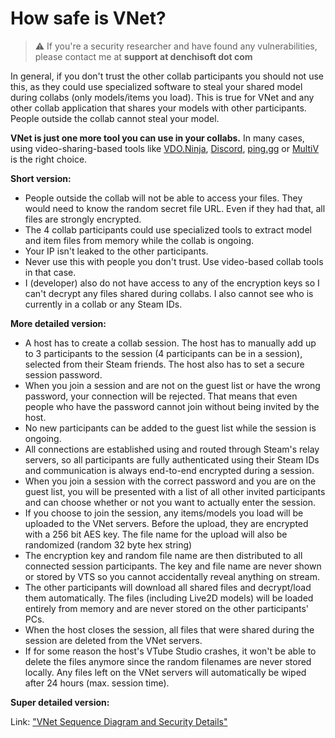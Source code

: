 # How safe is VNet?

> :warning: If you're a security researcher and have found any vulnerabilities, please contact me at **support at denchisoft dot com**

In general, if you don't trust the other collab participants you should not use this, as they could use specialized software to steal your shared model during collabs (only models/items you load). This is true for VNet and any other collab application that shares your models with other participants. People outside the collab cannot steal your model.

**VNet is just one more tool you can use in your collabs.** In many cases, using video-sharing-based tools like [VDO.Ninja](https://vdo.ninja/), [Discord](https://discord.com/), [ping.gg](https://ping.gg/) or [MultiV](https://iv.gg/multiv/login) is the right choice.


**Short version:**
* People outside the collab will not be able to access your files. They would need to know the random secret file URL. Even if they had that, all files are strongly encrypted.
* The 4 collab participants could use specialized tools to extract model and item files from memory while the collab is ongoing.
* Your IP isn't leaked to the other participants.
* Never use this with people you don't trust. Use video-based collab tools in that case.
* I (developer) also do not have access to any of the encryption keys so I can't decrypt any files shared during collabs. I also cannot see who is currently in a collab or any Steam IDs.


**More detailed version:**
* A host has to create a collab session. The host has to manually add up to 3 participants to the session (4 participants can be in a session), selected from their Steam friends. The host also has to set a secure session password.
* When you join a session and are not on the guest list or have the wrong password, your connection will be rejected. That means that even people who have the password cannot join without being invited by the host.
* No new participants can be added to the guest list while the session is ongoing.
* All connections are established using and routed through Steam's relay servers, so all participants are fully authenticated using their Steam IDs and communication is always end-to-end encrypted during a session. 
* When you join a session with the correct password and you are on the guest list, you will be presented with a list of all other invited participants and can choose whether or not you want to actually enter the session.
* If you choose to join the session, any items/models you load will be uploaded to the VNet servers. Before the upload, they are encrypted with a 256 bit AES key. The file name for the upload will also be randomized (random 32 byte hex string)
* The encryption key and random file name are then distributed to all connected session participants. The key and file name are never shown or stored by VTS so you cannot accidentally reveal anything on stream.
* The other participants will download all shared files and decrypt/load them automatically. The files (including Live2D models) will be loaded entirely from memory and are never stored on the other participants' PCs.
* When the host closes the session, all files that were shared during the session are deleted from the VNet servers.
* If for some reason the host's VTube Studio crashes, it won't be able to delete the files anymore since the random filenames are never stored locally. Any files left on the VNet servers will automatically be wiped after 24 hours (max. session time).


**Super detailed version:**

Link: ["VNet Sequence Diagram and Security Details"](https://denchisoft.com/wp-content/uploads/2023/04/vnet_setup_v1.pdf)







